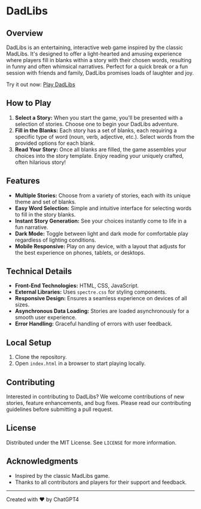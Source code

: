 # DadLibs

## Overview

DadLibs is an entertaining, interactive web game inspired by the classic MadLibs. It's designed to offer a light-hearted and amusing experience where players fill in blanks within a story with their chosen words, resulting in funny and often whimsical narratives. Perfect for a quick break or a fun session with friends and family, DadLibs promises loads of laughter and joy.

Try it out now: [Play DadLibs](https://dadlibs.vercel.app/)

## How to Play

1. **Select a Story:** When you start the game, you'll be presented with a selection of stories. Choose one to begin your DadLibs adventure.
2. **Fill in the Blanks:** Each story has a set of blanks, each requiring a specific type of word (noun, verb, adjective, etc.). Select words from the provided options for each blank.
3. **Read Your Story:** Once all blanks are filled, the game assembles your choices into the story template. Enjoy reading your uniquely crafted, often hilarious story!

## Features

- **Multiple Stories:** Choose from a variety of stories, each with its unique theme and set of blanks.
- **Easy Word Selection:** Simple and intuitive interface for selecting words to fill in the story blanks.
- **Instant Story Generation:** See your choices instantly come to life in a fun narrative.
- **Dark Mode:** Toggle between light and dark mode for comfortable play regardless of lighting conditions.
- **Mobile Responsive:** Play on any device, with a layout that adjusts for the best experience on phones, tablets, or desktops.

## Technical Details

- **Front-End Technologies:** HTML, CSS, JavaScript.
- **External Libraries:** Uses `spectre.css` for styling components.
- **Responsive Design:** Ensures a seamless experience on devices of all sizes.
- **Asynchronous Data Loading:** Stories are loaded asynchronously for a smooth user experience.
- **Error Handling:** Graceful handling of errors with user feedback.

## Local Setup

1. Clone the repository.
2. Open `index.html` in a browser to start playing locally.

## Contributing

Interested in contributing to DadLibs? We welcome contributions of new stories, feature enhancements, and bug fixes. Please read our contributing guidelines before submitting a pull request.

## License

Distributed under the MIT License. See `LICENSE` for more information.

## Acknowledgments

- Inspired by the classic MadLibs game.
- Thanks to all contributors and players for their support and feedback.

---
Created with :heart: by ChatGPT4
